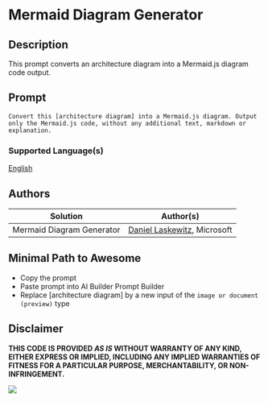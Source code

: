# Mermaid Diagram Generator

## Description

This prompt converts an architecture diagram into a Mermaid.js diagram code output.

## Prompt

```text
Convert this [architecture diagram] into a Mermaid.js diagram. Output only the Mermaid.js code, without any additional text, markdown or explanation.
```

### Supported Language(s)

[English](./en-us/prompt.md)

## Authors

Solution|Author(s)
--------|---------
Mermaid Diagram Generator | [Daniel Laskewitz](https://www.github.com/YOUR-GITHUB-USERNAME), Microsoft

## Minimal Path to Awesome

* Copy the prompt
* Paste prompt into AI Builder Prompt Builder
* Replace [architecture diagram] by a new input of the `image or document (preview)` type

## Disclaimer

**THIS CODE IS PROVIDED *AS IS* WITHOUT WARRANTY OF ANY KIND, EITHER EXPRESS OR IMPLIED, INCLUDING ANY IMPLIED WARRANTIES OF FITNESS FOR A PARTICULAR PURPOSE, MERCHANTABILITY, OR NON-INFRINGEMENT.**

<img src="https://m365-visitor-stats.azurewebsites.net/powerplatform-prompts/samples/ai-builder/mermaid-diagram-generator" aria-hidden="true" />
